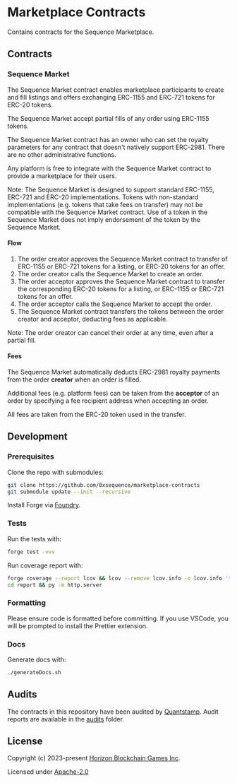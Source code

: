 # Marketplace Contracts

Contains contracts for the Sequence Marketplace.

## Contracts

### Sequence Market

The Sequence Market contract enables marketplace participants to create and fill listings and offers exchanging ERC-1155 and ERC-721 tokens for ERC-20 tokens.

The Sequence Market accept partial fills of any order using ERC-1155 tokens.

The Sequence Market contract has an owner who can set the royalty parameters for any contract that doesn't natively support ERC-2981. There are no other administrative functions.

Any platform is free to integrate with the Sequence Market contract to provide a marketplace for their users.

Note: The Sequence Market is designed to support standard ERC-1155, ERC-721 and ERC-20 implementations. Tokens with non-standard implementations (e.g. tokens that take fees on transfer) may not be compatible with the Sequence Market contract. Use of a token in the Sequence Market does not imply endorsement of the token by the Sequence Market.

#### Flow

1. The order creator approves the Sequence Market contract to transfer of ERC-1155 or ERC-721 tokens for a listing, or ERC-20 tokens for an offer.
2. The order creator calls the Sequence Market to create an order.
3. The order acceptor approves the Sequence Market contract to transfer the corresponding ERC-20 tokens for a listing, or ERC-1155 or ERC-721 tokens for an offer.
4. The order acceptor calls the Sequence Market to accept the order.
5. The Sequence Market contract transfers the tokens between the order creator and acceptor, deducting fees as applicable.

Note: The order creator can cancel their order at any time, even after a partial fill.

#### Fees

The Sequence Market automatically deducts ERC-2981 royalty payments from the order **creator** when an order is filled.

Additional fees (e.g. platform fees) can be taken from the **acceptor** of an order by specifying a fee recipient address when accepting an order.

All fees are taken from the ERC-20 token used in the transfer.

## Development

### Prerequisites

Clone the repo with submodules:

```bash
git clone https://github.com/0xsequence/marketplace-contracts
git submodule update --init --recursive
```

Install Forge via [Foundry](https://book.getfoundry.sh/getting-started/installation).

### Tests

Run the tests with:

```bash
forge test -vvv
```

Run coverage report with:

```bash
forge coverage --report lcov && lcov --remove lcov.info -o lcov.info 'test/*' 'script/*' && genhtml -o report lcov.info
cd report && py -m http.server
```

### Formatting

Please ensure code is formatted before committing. If you use VSCode, you will be prompted to install the Prettier extension.

### Docs

Generate docs with:

```bash
./generateDocs.sh
```

## Audits

The contracts in this repository have been audited by [Quantstamp](https://quantstamp.com). Audit reports are available in the [audits](./audits) folder.

## License

Copyright (c) 2023-present [Horizon Blockchain Games Inc](https://horizon.io).

Licensed under [Apache-2.0](./LICENSE)
